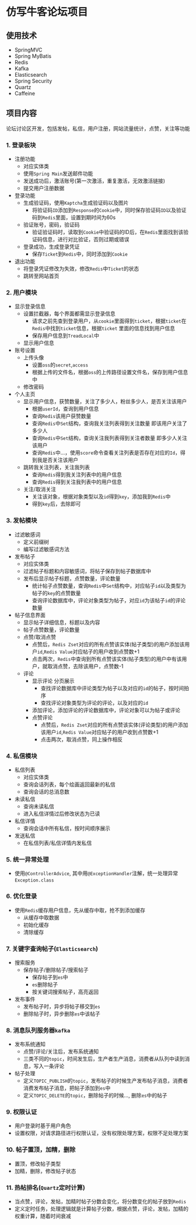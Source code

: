 # 仿写牛客论坛项目

## 使用技术

- SpringMVC
- Spring MyBatis
- Redis
- Kafka
- Elasticsearch
- Spring Security
- Quartz
- Caffeine

## 项目内容

论坛讨论区开发，包括发帖，私信，用户注册，网站流量统计，点赞，关注等功能

### 1. 登录板块

- 注册功能
    - 对应实体类
    - 使用`Spring Main`发送邮件功能
    - 发送成功后，激活账号(第一次激活，重复激活，无效激活链接)
    - 提交用户注册数据
- 登录功能
    - 生成验证码，使用`Kaptcha`生成验证码以及图片
        - 将验证码`ID`添加到`Response`的`Cookie`中，同时保存验证码`ID`以及验证码到`Redis`里面，设置到期时间为60s
    - 验证账号，密码，验证码
        - 验证验证码时，读取到`Cookie`中验证码的ID后，在`Redis`里面找到该验证码信息，进行对比验证，否则过期或错误
    - 登录成功，生成登录凭证
        - 保存`Ticket`到`Redis`中，同时添加到`Cookie`
- 退出功能
    - 将登录凭证修改为失效，修改`Redis`中`Ticket`的状态
    - 跳转至网站首页

### 2. 用户模块

- 显示登录信息
    - 设置拦截器，每个界面都需显示登录信息
        - 请求之前先查到登录用户，从`cookie`里面得到`ticket`，根据`ticket`在`Redis`中找到`ticket`信息，根据`ticket`
          里面的信息找到用户信息
        - 保存用户信息到`TreadLocal`中
    - 显示用户信息
- 账号设置
    - 上传头像
        - 设置`oss`的`secret`,`access`
        - 根据上传的文件名，根据`oss`的上传路径设置文件名，保存到用户信息中
    - 修改密码
- 个人主页
    - 显示用户信息，获赞数量，关注了多少人，粉丝多少人，是否关注该用户
        - 根据`userId`，查询到用户信息
        - 查询`Redis`该用户获赞数量
        - 查询`Redis`中`Set`结构，查询我关注列表得到关注数量 即该用户关注了多少人
        - 查询`Redis`中`Set`结构，查询关注我列表得到关注者数量 即多少人关注该用户
        - 查询`Redis`中...，使用`score`命令查看关注列表是否存在对应的`Id`，得到我是否关注该用户
    - 跳转我关注列表，关注我列表
        - 查询`Redis`得到我关注列表中的用户信息
        - 查询`Redis`得到关注我列表中的用户信息
    - 关注/取消关注
        - 关注该对象，根据对象类型以及`id`得到`key`，添加我到`Redis`中
        - 得到`key`后，去除即可

### 3. 发帖模块

- 过滤敏感词
    - 定义前缀树
    - 编写过滤敏感词方法
- 发布帖子
    - 对应实体类
    - 过滤帖子标题和内容敏感词，将帖子保存到帖子数据库中
    - 发布后显示帖子标题，点赞数量，评论数量
        - 统计帖子点赞数量，查询`Redis`中`Set`结构中，对应帖子`id`以及类型为帖子的`key`的点赞数量
        - 查询评论数据库中，评论对象类型为帖子，对应`id`为该帖子`id`的评论数量
- 帖子信息界面
    - 显示帖子详细信息，标题以及内容
    - 帖子点赞数量，评论数量
    - 点赞/取消点赞
        - 点赞后，`Redis Zset`对应的所有点赞该实体(帖子类型)的用户添加该用户`id`,`Redis Value`对应帖子的用户收到点赞数+1
        - 点击两次，`Redis`中查询到所有点赞该实体(帖子类型)的用户中有该用户，就取消点赞，去除该用户，点赞数-1
    - 评论
        - 显示评论 分页展示
            - 查找评论数据库中评论类型为帖子以及对应的`id`的帖子，按时间拍序
            - 查找评论对象类型为评论的评论，以及对应的`id`
        - 添加评论，添加评论的评论数据库中，评论对象可以为帖子或评论
        - 点赞评论
            - 点赞后，`Redis Zset`对应的所有点赞该实体(评论类型)的用户添加该用户`id`,`Redis Value`对应帖子的用户收到点赞数+1
            - 点击两次，取消点赞，同上操作相反

### 4. 私信模块

- 私信列表
    - 对应实体类
    - 查询会话列表，每个绘画返回最新的私信
    - 查询会话的总消息数
- 未读私信
    - 查询未读私信
    - 进入私信详情过后修改状态为已读
- 私信详情
    - 查询会话中所有私信，按时间顺序展示
- 发送私信
    - 在私信列表/私信详情内发私信

### 5. 统一异常处理

- 使用`@ControllerAdvice`, 其中用`@ExceptionHandler`注解，统一处理异常`Exception.class`

### 6. 优化登录

- 使用`Redis`缓存用户信息，先从缓存中取，抢不到添加缓存
    - 从缓存中取数据
    - 初始化缓存
    - 清除缓存

### 7. 关键字查询帖子(`Elasticsearch`)

- 搜索服务
  - 保存帖子/删除帖子/搜索帖子
    - 保存帖子到`es`中
    - `es`删除帖子
    - 按关键词搜索帖子，高亮返回
- 发布事件
  - 发布帖子时，异步将帖子移交到`es`
  - 删除帖子时，异步删除`es`中该帖子

### 8. 消息队列服务器`kafka`

- 发布系统通知
    - 点赞/评论/关注后，发布系统通知
    - 三类不同的`topic`，时间发生后，生产者生产消息，消费者从队列中读到消息，写入一条评论
- 帖子处理
  - 定义`TOPIC_PUBLISH`的`topic`，发布帖子的时候生产发布帖子消息，消费者消费发布帖子消息，把帖子添加到`es`中
  - 定义`TOPIC_DELETE`的`topic`，删除帖子的时候..., 删除`es`中的帖子

### 9. 权限认证

- 用户登录时基于用户角色
- 设置权限，对请求路径进行权限认证，没有权限处理方案，权限不足处理方案

### 10. 帖子置顶，加精，删除

- 置顶，修改帖子类型
- 加精，删除，修改帖子状态

### 11. 热帖排名(`Quartz`定时计算)

- 当点赞，评论，发帖，加精时帖子分数会变化，将分数变化的帖子放到`Redis`
- 定义定时任务，处理逻辑就是计算帖子分数，根据点赞，评论，发帖，加精的权重计算，随着时间衰减